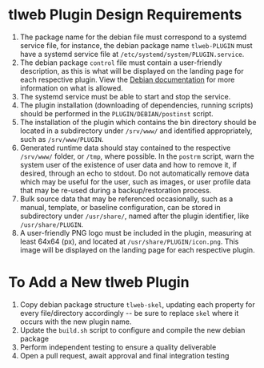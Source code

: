 # tlweb Plugin Design Requirements

1. The package name for the debian file must correspond to a systemd service file, for instance, the debian package name `tlweb-PLUGIN` must have a systemd service file at `/etc/systemd/system/PLUGIN.service`.
2. The debian package `control` file must contain a user-friendly description, as this is what will be displayed on the landing page for each respective plugin. View the [Debian documentation](https://www.debian.org/doc/debian-policy/ch-controlfields.html#description) for more information on what is allowed.
3. The systemd service must be able to start and stop the service.
4. The plugin installation (downloading of dependencies, running scripts) should be performed in the `PLUGIN/DEBIAN/postinst` script.
5. The installation of the plugin which contains the bin directory should be located in a subdirectory under `/srv/www/` and identified appropriately, such as `/srv/www/PLUGIN`.
6. Generated runtime data should stay contained to the respective `/srv/www/` folder, or `/tmp`, where possible. In the `postrm` script, warn the system user of the existence of user data and how to remove it, if desired, through an echo to stdout. Do not automatically remove data which may be useful for the user, such as images, or user profile data that may be re-used during a backup/restoration process.
7. Bulk source data that may be referenced occasionally, such as a manual, template, or baseline configuration, can be stored in subdirectory under `/usr/share/`, named after the plugin identifier, like `/usr/share/PLUGIN`.
8. A user-friendly PNG logo must be included in the plugin, measuring at least 64x64 (px), and located at `/usr/share/PLUGIN/icon.png`. This image will be displayed on the landing page for each respective plugin.

# To Add a New tlweb Plugin

1. Copy debian package structure `tlweb-skel`, updating each property for every file/directory accordingly -- be sure to replace `skel` where it occurs with the new plugin name.
2. Update the `build.sh` script to configure and compile the new debian package
3. Perform independent testing to ensure a quality deliverable
4. Open a pull request, await approval and final integration testing
